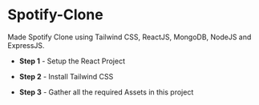 # Spotify-Clone

Made Spotify Clone using Tailwind CSS, ReactJS, MongoDB, NodeJS and ExpressJS.

* **Step 1** - Setup the React Project

* **Step 2** - Install Tailwind CSS

* **Step 3** - Gather all the required Assets in this project
    